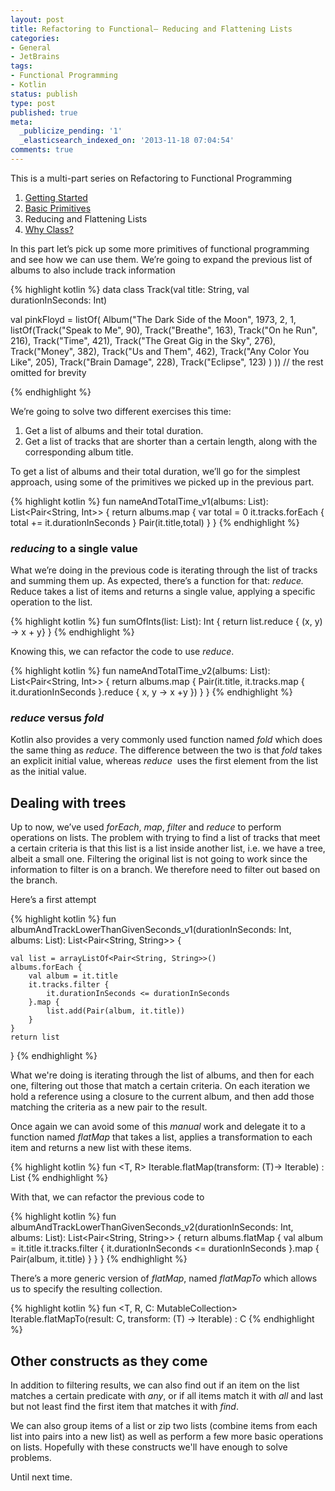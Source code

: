 ```yaml
---
layout: post
title: Refactoring to Functional– Reducing and Flattening Lists
categories:
- General
- JetBrains
tags:
- Functional Programming
- Kotlin
status: publish
type: post
published: true
meta:
  _publicize_pending: '1'
  _elasticsearch_indexed_on: '2013-11-18 07:04:54'
comments: true
---
```

This is a multi-part series on Refactoring to Functional Programming
<ol>
	<li><a href="http://hadihariri.com/2013/10/14/refactoring-to-functional-getting-started/">Getting Started</a></li>
	<li><a href="http://hadihariri.com/2013/11/09/refactoring-to-functional-basic-primitives">Basic Primitives</a></li>
	<li>Reducing and Flattening Lists</li>
	<li><a href="http://hadihariri.com/2013/11/24/refactoring-to-functionalwhy-class/">Why Class?</a></li>
</ol>
In this part let’s pick up some more primitives of functional programming and see how we can use them. We’re going to expand the previous list of albums to also include track information

{% highlight kotlin %}
data class Track(val title: String, val durationInSeconds: Int)

val pinkFloyd = listOf(
        Album("The Dark Side of the Moon", 1973, 2, 1,
                listOf(Track("Speak to Me", 90),
                        Track("Breathe", 163),
                        Track("On he Run", 216),
                        Track("Time", 421),
                        Track("The Great Gig in the Sky", 276),
                        Track("Money", 382),
                        Track("Us and Them", 462),
                        Track("Any Color You Like", 205),
                        Track("Brain Damage", 228),
                        Track("Eclipse", 123)
                )
        ))
        // the rest omitted for brevity

{% endhighlight %}

We’re going to solve two different exercises this time:
<ol>
	<li>Get a list of albums and their total duration.</li>
	<li>Get a list of tracks that are shorter than a certain length, along with the corresponding album title.</li>
</ol>

To get a list of albums and their total duration, we’ll go for the simplest approach, using some of the primitives we picked up in the previous part.

{% highlight kotlin %}
fun nameAndTotalTime_v1(albums: List<Album>): List<Pair<String, Int>> {
    return albums.map {
        var total = 0
        it.tracks.forEach {
            total += it.durationInSeconds
        }
        Pair(it.title,total)
    }
}
{% endhighlight %}

<h3><i>reducing</i> to a single value</h3>
What we’re doing in the previous code is iterating through the list of tracks and summing them up. As expected, there’s a function for that: <em>reduce. </em>Reduce takes a list of items and returns a single value, applying a specific operation to the list.


{% highlight kotlin %}
fun sumOfInts(list: List<Int>): Int {
    return list.reduce { (x, y) -> x + y}
}
{% endhighlight %}

Knowing this, we can refactor the code to use <em>reduce</em>.

{% highlight kotlin %}
fun nameAndTotalTime_v2(albums: List<Album>): List<Pair<String, Int>> {
    return albums.map {
        Pair(it.title, it.tracks.map { it.durationInSeconds }.reduce { x, y -> x +y })
    }
}
{% endhighlight %}

<h3><em>reduce </em>versus <em>fold</em></h3>
Kotlin also provides a very commonly used function named <em>fold </em>which does the same thing as <em>reduce</em>. The difference between the two is that <em>fold </em>takes an explicit initial value, whereas <em>reduce  </em>uses the first element from the list as the initial value.
<h2>Dealing with trees</h2>
Up to now, we’ve used <em>forEach</em>, <em>map</em>, <em>filter</em> and <em>reduce</em> to perform operations on lists. The problem with trying to find a list of tracks that meet a certain criteria is that this list is a list inside another list, i.e. we have a tree, albeit a small one. Filtering the original list is not going to work since the information to filter is on a branch. We therefore need to filter out based on the branch.

Here’s a first attempt

{% highlight kotlin %}
fun albumAndTrackLowerThanGivenSeconds_v1(durationInSeconds: Int, albums: List<Album>): List<Pair<String, String>> {

    val list = arrayListOf<Pair<String, String>>()
    albums.forEach {
        val album = it.title
        it.tracks.filter {
            it.durationInSeconds <= durationInSeconds
        }.map {
            list.add(Pair(album, it.title))
        }
    }
    return list
}
{% endhighlight %}

What we're doing is iterating through the list of albums, and then for each one, filtering out those that match a certain criteria. On each iteration we hold a reference using a closure to the current album, and then add those matching the criteria as a new pair to the result.

Once again we can avoid some of this <i>manual </i>work and delegate it to a function named <em>flatMap </em>that takes a list, applies a transformation to each item and returns a new list with these items.


{% highlight kotlin %}
fun <T, R> Iterable<T>.flatMap(transform: (T)-> Iterable<R>) : List<R>
{% endhighlight %}

With that, we can refactor the previous code to

{% highlight kotlin %}
fun albumAndTrackLowerThanGivenSeconds_v2(durationInSeconds: Int, albums: List<Album>): List<Pair<String, String>> {
    return albums.flatMap {
        val album = it.title
        it.tracks.filter {
            it.durationInSeconds <= durationInSeconds
        }.map {
            Pair(album, it.title)
        }
    }
}
{% endhighlight %}

There’s a more generic version of <em>flatMap</em>, named <em>flatMapTo</em> which allows us to specify the resulting collection.

{% highlight kotlin %}
fun <T, R, C: MutableCollection<in R>> Iterable<T>.flatMapTo(result: C, transform: (T) -> Iterable<R>) : C
{% endhighlight %}

<h2>Other constructs as they come</h2>
In addition to filtering results, we can also find out if an item on the list matches a certain predicate with <em>any</em>, or if all items match it with <em>all</em> and last but not least find the first item that matches it with <em>find</em>.

We can also group items of a list or zip two lists (combine items from each list into pairs into a new list) as well as perform a few more basic operations on lists. Hopefully with these constructs we'll have enough to solve problems.

Until next time.
